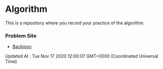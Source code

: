 # Algorithm

This is a repository where you record your practice of the algorithm.

### Problem Site

- [Backjoon](https://www.acmicpc.net/)

Updated At : Tue Nov 17 2020 12:00:07 GMT+0000 (Coordinated Universal Time)
